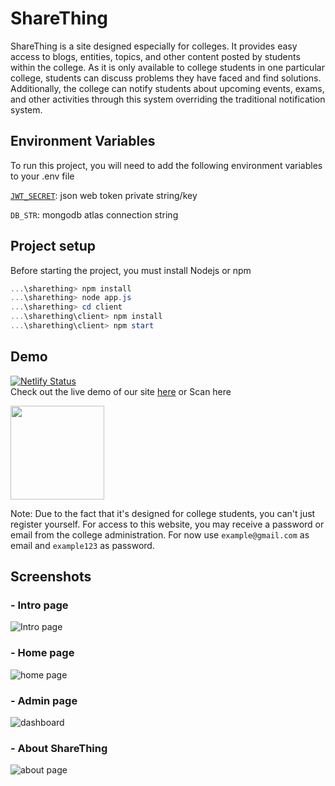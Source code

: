 
# ShareThing

ShareThing is a site designed especially for colleges. It provides easy access to blogs, entities, topics, and other content posted by students within the college. As it is only available to college students in one particular college, students can discuss problems they have faced and find solutions. Additionally, the college can notify students about upcoming events, exams, and other activities through this system overriding the traditional notification system.

## Environment Variables

To run this project, you will need to add the following environment variables to your .env file

[`JWT_SECRET`](https://www.npmjs.com/package/jsonwebtoken): json web token private string/key 

`DB_STR`: mongodb atlas connection string


## Project setup

Before starting the project, you must install Nodejs or npm 
```powershell
...\sharething> npm install
...\sharething> node app.js
...\sharething> cd client
...\sharething\client> npm install
...\sharething\client> npm start
```
## Demo
[![Netlify Status](https://api.netlify.com/api/v1/badges/b71865d9-c48a-4e41-bf65-44cbf981184c/deploy-status)](https://www.netlify.com/) <br/>
Check out the live demo of our site [here](https://sharething.netlify.app/)
or Scan here
<!-- <br> -->
<img src="https://user-images.githubusercontent.com/72245121/211289808-bfdf93f0-d9bf-4192-b321-b4e5eef50fae.png" data-canonical-src="https://gyazo.com/eb5c5741b6a9a16c692170a41a49c858.png" width="150" height="150" />

Note: Due to the fact that it's designed for college students, you can't just register yourself. For access to this website, you may receive a password or email from the college administration. For now use ``` example@gmail.com ``` as email and ``` example123 ``` as password.

 
## Screenshots
### - Intro page
![Intro page](https://user-images.githubusercontent.com/72245121/210181651-1909d9b0-2acd-41b6-8ab5-90e2b2f970c1.png)
### - Home page
![home page](https://user-images.githubusercontent.com/72245121/210181725-71b78161-9d87-4d6b-aa29-5bca846b4263.png)
### - Admin page
![dashboard](https://user-images.githubusercontent.com/72245121/210181665-0cd3f20b-21e7-47fb-85b0-bcd8350250bd.png)
### - About ShareThing
![about page](https://user-images.githubusercontent.com/72245121/210181672-c1e1fa50-f97c-43c8-9068-628c32dae885.png)

